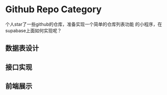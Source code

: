 # Github Repo Category

个人star了一些github的仓库，准备实现一个简单的仓库列表功能
的小程序，在supabase上面如何实现呢？

## 数据表设计

## 接口实现

## 前端展示